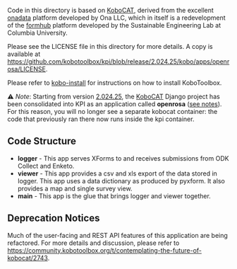 Code in this directory is based on
[KoboCAT](https://github.com/kobotoolbox/kobocat), derived from the excellent
[onadata](http://github.com/onaio/onadata) platform developed by Ona LLC, which
in itself is a redevelopment of the
[formhub](http://github.com/SEL-Columbia/formhub) platform developed by the
Sustainable Engineering Lab at Columbia University.

Please see the LICENSE file in this directory for more details. A copy is available at
https://github.com/kobotoolbox/kpi/blob/release/2.024.25/kobo/apps/openrosa/LICENSE.

Please refer to [kobo-install](https://github.com/kobotoolbox/kobo-install) for
instructions on how to install KoboToolbox.

⚠️ _Note_: Starting from version [2.024.25](https://github.com/kobotoolbox/kpi/releases/tag/2.024.25),
the [KoboCAT](https://github.com/kobotoolbox/kobocat/) Django project has been consolidated into KPI as an application called **openrosa** ([see notes](./MIGRATION_AS_DJANGO_APP.md)).
For this reason, you will no longer see a separate kobocat container: the code that previously ran there now runs inside the kpi container.


## Code Structure

  - **logger** - This app serves XForms to and receives submissions from
    ODK Collect and Enketo.
  - **viewer** - This app provides a csv and xls export of the data
    stored in logger. This app uses a data dictionary as produced by
    pyxform. It also provides a map and single survey view.
  - **main** - This app is the glue that brings logger and viewer
    together.

## Deprecation Notices

Much of the user-facing and REST API features of this application are being refactored.
For more details and discussion, please refer to
<https://community.kobotoolbox.org/t/contemplating-the-future-of-kobocat/2743>.
